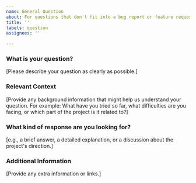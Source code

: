 ```yaml
---
name: General Question
about: For questions that don't fit into a bug report or feature request.
title: ''
labels: question
assignees: ''

---
```


### What is your question?

[Please describe your question as clearly as possible.]

### Relevant Context

[Provide any background information that might help us understand your question. For example: What have you tried so far, what difficulties are you facing, or which part of the project is it related to?]

### What kind of response are you looking for?

[e.g., a brief answer, a detailed explanation, or a discussion about the project's direction.]

### Additional Information

[Provide any extra information or links.]
